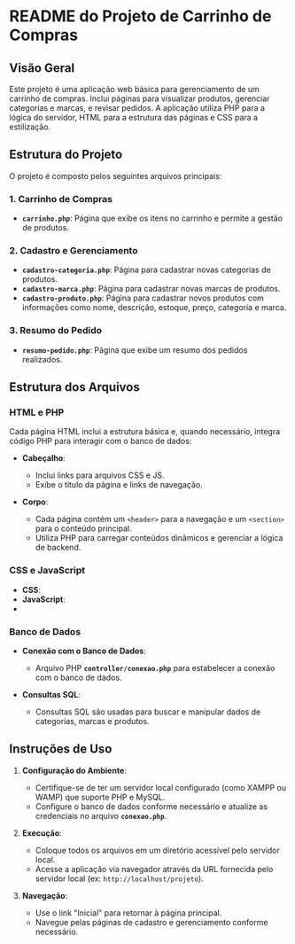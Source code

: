 # README do Projeto de Carrinho de Compras

## Visão Geral

Este projeto é uma aplicação web básica para gerenciamento de um carrinho de compras. Inclui páginas para visualizar produtos, gerenciar categorias e marcas, e revisar pedidos. A aplicação utiliza PHP para a lógica do servidor, HTML para a estrutura das páginas e CSS para a estilização.

## Estrutura do Projeto

O projeto é composto pelos seguintes arquivos principais:

### 1. Carrinho de Compras
- **`carrinho.php`**: Página que exibe os itens no carrinho e permite a gestão de produtos.

### 2. Cadastro e Gerenciamento
- **`cadastro-categoria.php`**: Página para cadastrar novas categorias de produtos.
- **`cadastro-marca.php`**: Página para cadastrar novas marcas de produtos.
- **`cadastro-produto.php`**: Página para cadastrar novos produtos com informações como nome, descrição, estoque, preço, categoria e marca.

### 3. Resumo do Pedido
- **`resumo-pedido.php`**: Página que exibe um resumo dos pedidos realizados.

## Estrutura dos Arquivos

### HTML e PHP

Cada página HTML inclui a estrutura básica e, quando necessário, integra código PHP para interagir com o banco de dados:

- **Cabeçalho**:
  - Inclui links para arquivos CSS e JS.
  - Exibe o título da página e links de navegação.

- **Corpo**:
  - Cada página contém um `<header>` para a navegação e um `<section>` para o conteúdo principal.
  - Utiliza PHP para carregar conteúdos dinâmicos e gerenciar a lógica de backend.

### CSS e JavaScript

- **CSS**:
- **JavaScript**:
- 
### Banco de Dados

- **Conexão com o Banco de Dados**:
  - Arquivo PHP **`controller/conexao.php`** para estabelecer a conexão com o banco de dados.

- **Consultas SQL**:
  - Consultas SQL são usadas para buscar e manipular dados de categorias, marcas e produtos.

## Instruções de Uso

1. **Configuração do Ambiente**:
   - Certifique-se de ter um servidor local configurado (como XAMPP ou WAMP) que suporte PHP e MySQL.
   - Configure o banco de dados conforme necessário e atualize as credenciais no arquivo **`conexao.php`**.

2. **Execução**:
   - Coloque todos os arquivos em um diretório acessível pelo servidor local.
   - Acesse a aplicação via navegador através da URL fornecida pelo servidor local (ex: `http://localhost/projeto`).

3. **Navegação**:
   - Use o link "Inicial" para retornar à página principal.
   - Navegue pelas páginas de cadastro e gerenciamento conforme necessário.

